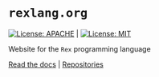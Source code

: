 # `rexlang.org`
[![License: APACHE](https://img.shields.io/badge/License-Apache_2.0-blue.svg)](https://opensource.org/licenses/Apache-2.0) |
[![License: MIT](https://img.shields.io/badge/License-MIT-yellow.svg)](https://opensource.org/licenses/MIT)

Website for the `Rex` programming language

[Read the docs](https://www.rexlang.org) |
[Repositories](https://www.github.com/rexlang/rex)
